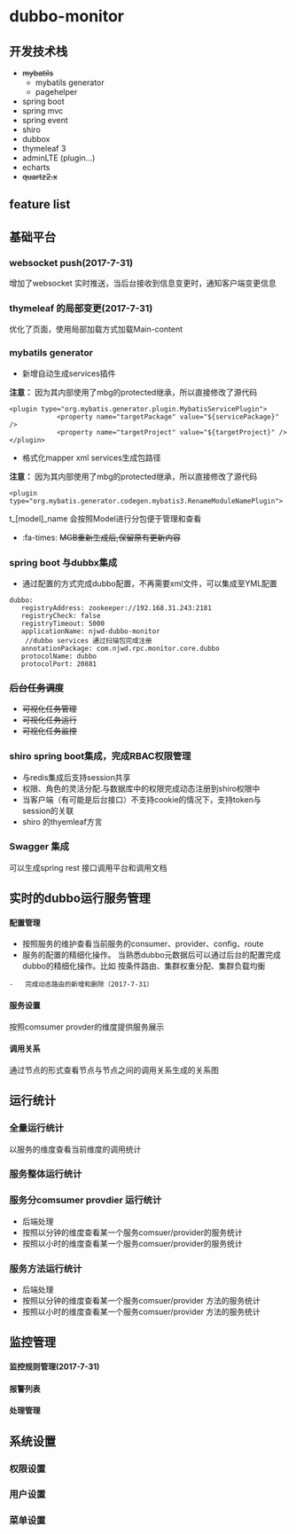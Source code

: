 # dubbo-monitor
## 开发技术栈
- ~~mybatils~~ 
   - mybatils generator
   - pagehelper
- spring boot
- spring mvc
- spring event
- shiro
- dubbox
- thymeleaf 3
- adminLTE (plugin...)
- echarts
- ~~quartz2.x~~

## feature list
## 基础平台

### websocket  push(2017-7-31)

增加了websocket 实时推送，当后台接收到信息变更时，通知客户端变更信息 

### thymeleaf 的局部变更(2017-7-31)

优化了页面，使用局部加载方式加载Main-content

### mybatils generator
-    新增自动生成services插件

 **注意：**  因为其内部使用了mbg的protected继承，所以直接修改了源代码

```
<plugin type="org.mybatis.generator.plugin.MybatisServicePlugin">
			<property name="targetPackage" value="${servicePackage}" />
			<property name="targetProject" value="${targetProject}" />
</plugin>

```

-   格式化mapper xml services生成包路径

 **注意：**  因为其内部使用了mbg的protected继承，所以直接修改了源代码

```
<plugin type="org.mybatis.generator.codegen.mybatis3.RenameModuleNamePlugin">

```

 t_[model]_name 会按照Model进行分包便于管理和查看


-  :fa-times: ~~MGB重新生成后,保留原有更新内容~~

### spring boot 与dubbx集成
   
- 通过配置的方式完成dubbo配置，不再需要xml文件，可以集成至YML配置

```
dubbo: 
   registryAddress: zookeeper://192.168.31.243:2181
   registryCheck: false
   registryTimeout: 5000
   applicationName: njwd-dubbo-monitor
    //dubbo services 通过扫描包完成注册
   annotationPackage: com.njwd.rpc.monitor.core.dubbo
   protocolName: dubbo
   protocolPort: 20881
```

### ~~后台任务调度~~
- ~~可视化任务管理~~
- ~~可视化任务运行~~
- ~~可视化任务监控~~

###    shiro spring boot集成，完成RBAC权限管理
-   与redis集成后支持session共享 
-   权限、角色的灵活分配.与数据库中的权限完成动态注册到shiro权限中
-   当客户端（有可能是后台接口）不支持cookie的情况下，支持token与session的关联
-   shiro 的thyemleaf方言 

###   Swagger 集成
  可以生成spring rest 接口调用平台和调用文档
## 实时的dubbo运行服务管理
#### 配置管理  

-   按照服务的维护查看当前服务的consumer、provider、config、route
-    服务的配置的精细化操作。 当熟悉dubbo元数据后可以通过后台的配置完成dubbo的精细化操作。比如 按条件路由、集群权重分配、集群负载均衡

    -   完成动态路由的新增和删除（2017-7-31）

#### 服务设置
  按照comsumer provder的维度提供服务展示

#### 调用关系
  通过节点的形式查看节点与节点之间的调用关系生成的关系图


## 运行统计
### 全量运行统计   
  以服务的维度查看当前维度的调用统计

###  服务整体运行统计
###  服务分comsumer provdier 运行统计
-   后端处理
-   按照以分钟的维度查看某一个服务comsuer/provider的服务统计
-    按照以小时的维度查看某一个服务comsuer/provider的服务统计

###  服务方法运行统计
-   后端处理
-    按照以分钟的维度查看某一个服务comsuer/provider 方法的服务统计
-    按照以小时的维度查看某一个服务comsuer/provider 方法的服务统计

##    监控管理
####    监控规则管理(2017-7-31)
####    报警列表
####    处理管理


##   系统设置
###   权限设置
###   用户设置
###   菜单设置



